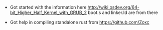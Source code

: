 * Got started with the information here http://wiki.osdev.org/64-bit_Higher_Half_Kernel_with_GRUB_2
	boot.s and linker.ld are from there


* Got help in compiling standalone rust from https://github.com/Zoxc
